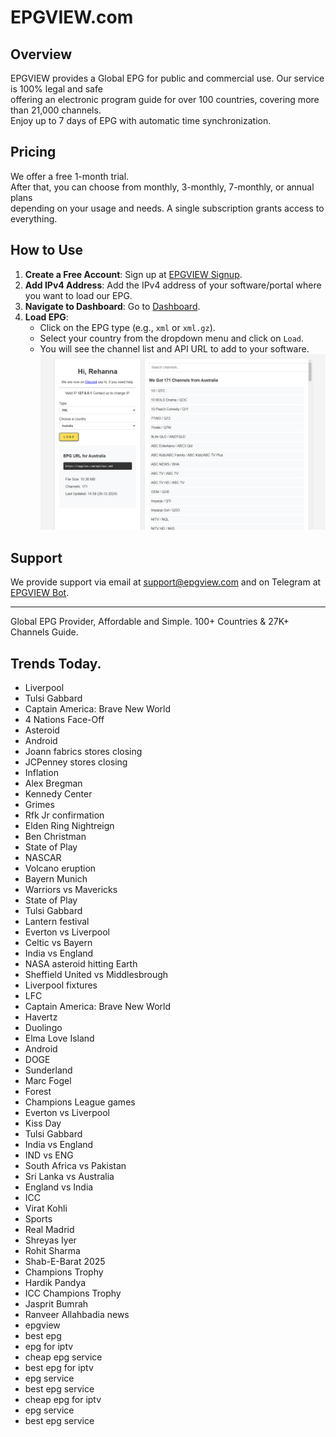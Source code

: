 # EPGVIEW.com



## Overview
EPGVIEW provides a Global EPG for public and commercial use. Our service is 100% legal and safe\
offering an electronic program guide for over 100 countries, covering more than 21,000 channels.\
Enjoy up to 7 days of EPG with automatic time synchronization.

## Pricing
We offer a free 1-month trial. \
After that, you can choose from monthly, 3-monthly, 7-monthly, or annual plans \
depending on your usage and needs. A single subscription grants access to everything.

## How to Use
1. **Create a Free Account**: Sign up at [EPGVIEW Signup](https://epgview.com/signup.php).
2. **Add IPv4 Address**: Add the IPv4 address of your software/portal where you want to load our EPG.
3. **Navigate to Dashboard**: Go to [Dashboard](https://epgview.com/dashboard.php).
4. **Load EPG**:
   - Click on the EPG type (e.g., `xml` or `xml.gz`).
   - Select your country from the dropdown menu and click on `Load`.
   - You will see the channel list and API URL to add to your software.
![EPGVIEW](img/dashboard.png)
## Support
We provide support via email at [support@epgview.com](mailto:support@epgview.com) and on Telegram at [EPGVIEW Bot](https://t.me/epgview_bot).

---

Global EPG Provider, Affordable and Simple. 100+ Countries & 27K+ Channels Guide.

## Trends Today.

- Liverpool
- Tulsi Gabbard
- Captain America: Brave New World
- 4 Nations Face-Off
- Asteroid
- Android
- Joann fabrics stores closing
- JCPenney stores closing
- Inflation
- Alex Bregman
- Kennedy Center
- Grimes
- Rfk Jr confirmation
- Elden Ring Nightreign
- Ben Christman
- State of Play
- NASCAR
- Volcano eruption
- Bayern Munich
- Warriors vs Mavericks
- State of Play
- Tulsi Gabbard
- Lantern festival
- Everton vs Liverpool
- Celtic vs Bayern
- India vs England
- NASA asteroid hitting Earth
- Sheffield United vs Middlesbrough
- Liverpool fixtures
- LFC
- Captain America: Brave New World
- Havertz
- Duolingo
- Elma Love Island
- Android
- DOGE
- Sunderland
- Marc Fogel
- Forest
- Champions League games
- Everton vs Liverpool
- Kiss Day
- Tulsi Gabbard
- India vs England
- IND vs ENG
- South Africa vs Pakistan
- Sri Lanka vs Australia
- England vs India
- ICC
- Virat Kohli
- Sports
- Real Madrid
- Shreyas Iyer
- Rohit Sharma
- Shab-E-Barat 2025
- Champions Trophy
- Hardik Pandya
- ICC Champions Trophy
- Jasprit Bumrah
- Ranveer Allahbadia news
- epgview
- best epg
- epg for iptv
- cheap epg service
- best epg for iptv
- epg service
- best epg service
- cheap epg for iptv
- epg service
- best epg service
